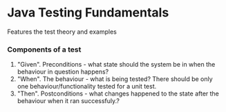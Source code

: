 # Java Testing Fundamentals
Features the test theory and examples

### Components of a test
1. "Given". Preconditions - what state should the system be in when the behaviour in question happens?
2. "When". The behaviour - what is being tested? There should be only one behaviour/functionality tested for a unit test.
3. "Then". Postconditions - what changes happened to the state after the behaviour when it ran successfuly.?
